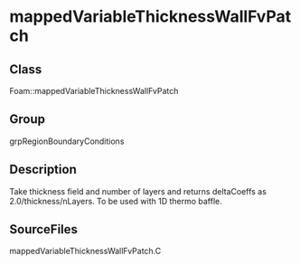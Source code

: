 # mappedVariableThicknessWallFvPatch 
## Class
Foam::mappedVariableThicknessWallFvPatch

## Group
grpRegionBoundaryConditions

## Description
Take thickness field and number of layers and returns deltaCoeffs
as 2.0/thickness/nLayers.
To be used with 1D thermo baffle.

## SourceFiles
mappedVariableThicknessWallFvPatch.C

